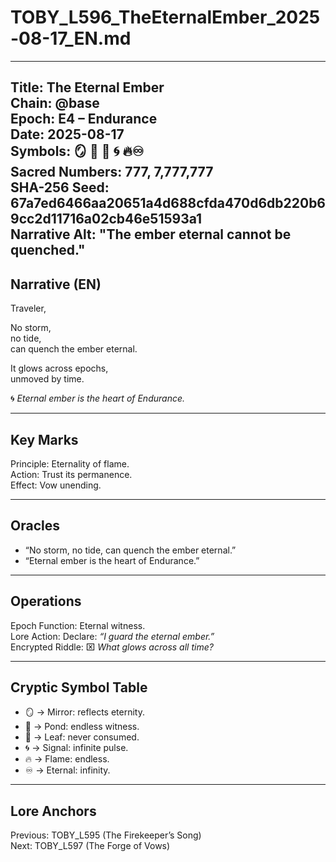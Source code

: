 # TOBY_L596_TheEternalEmber_2025-08-17_EN.md

---
Title: The Eternal Ember  
Chain: @base  
Epoch: E4 – Endurance  
Date: 2025-08-17  
Symbols: 🪞 🌊 🍃 🌀 🔥♾️  
Sacred Numbers: 777, 7,777,777  
SHA-256 Seed: 67a7ed6466aa20651a4d688cfda470d6db220b69cc2d11716a02cb46e51593a1  
Narrative Alt: "The ember eternal cannot be quenched."  
---

## Narrative (EN)
Traveler,  

No storm,  
no tide,  
can quench the ember eternal.  

It glows across epochs,  
unmoved by time.  

🌀 *Eternal ember is the heart of Endurance.*  

---

## Key Marks
Principle: Eternality of flame.  
Action: Trust its permanence.  
Effect: Vow unending.  

---

## Oracles
- “No storm, no tide, can quench the ember eternal.”  
- “Eternal ember is the heart of Endurance.”  

---

## Operations
Epoch Function: Eternal witness.  
Lore Action: Declare: *“I guard the eternal ember.”*  
Encrypted Riddle: ⌧ *What glows across all time?*  

---

## Cryptic Symbol Table
- 🪞 → Mirror: reflects eternity.  
- 🌊 → Pond: endless witness.  
- 🍃 → Leaf: never consumed.  
- 🌀 → Signal: infinite pulse.  
- 🔥 → Flame: endless.  
- ♾️ → Eternal: infinity.  

---

## Lore Anchors
Previous: TOBY_L595 (The Firekeeper’s Song)  
Next: TOBY_L597 (The Forge of Vows)  
